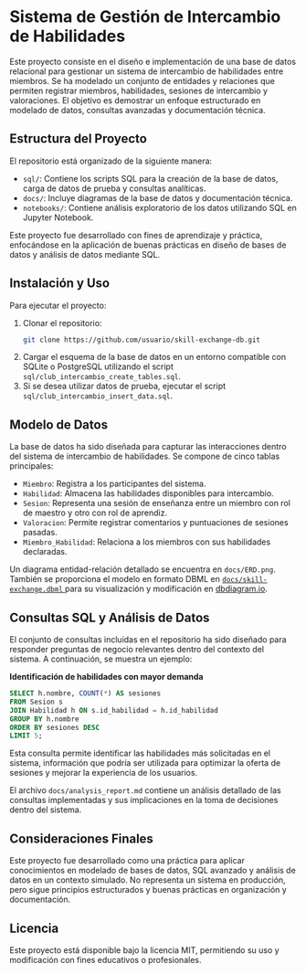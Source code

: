 # Sistema de Gestión de Intercambio de Habilidades

Este proyecto consiste en el diseño e implementación de una base de datos relacional para gestionar un sistema de intercambio de habilidades entre miembros. Se ha modelado un conjunto de entidades y relaciones que permiten registrar miembros, habilidades, sesiones de intercambio y valoraciones. El objetivo es demostrar un enfoque estructurado en modelado de datos, consultas avanzadas y documentación técnica.

## Estructura del Proyecto

El repositorio está organizado de la siguiente manera:

- `sql/`: Contiene los scripts SQL para la creación de la base de datos, carga de datos de prueba y consultas analíticas.
- `docs/`: Incluye diagramas de la base de datos y documentación técnica.
- `notebooks/`: Contiene análisis exploratorio de los datos utilizando SQL en Jupyter Notebook.

Este proyecto fue desarrollado con fines de aprendizaje y práctica, enfocándose en la aplicación de buenas prácticas en diseño de bases de datos y análisis de datos mediante SQL.

## Instalación y Uso

Para ejecutar el proyecto:

1. Clonar el repositorio:
   ```bash
   git clone https://github.com/usuario/skill-exchange-db.git
   ```
2. Cargar el esquema de la base de datos en un entorno compatible con SQLite o PostgreSQL utilizando el script `sql/club_intercambio_create_tables.sql`.
3. Si se desea utilizar datos de prueba, ejecutar el script `sql/club_intercambio_insert_data.sql`.

## Modelo de Datos

La base de datos ha sido diseñada para capturar las interacciones dentro del sistema de intercambio de habilidades. Se compone de cinco tablas principales:

- `Miembro`: Registra a los participantes del sistema.
- `Habilidad`: Almacena las habilidades disponibles para intercambio.
- `Sesion`: Representa una sesión de enseñanza entre un miembro con rol de maestro y otro con rol de aprendiz.
- `Valoracion`: Permite registrar comentarios y puntuaciones de sesiones pasadas.
- `Miembro_Habilidad`: Relaciona a los miembros con sus habilidades declaradas.

Un diagrama entidad-relación detallado se encuentra en `docs/ERD.png`. También se proporciona el modelo en formato DBML en [`docs/skill-exchange.dbml` ](https://dbdiagram.io/d/67ebe8e54f7afba184f2de20) para su visualización y modificación en [dbdiagram.io](https://dbdiagram.io).

## Consultas SQL y Análisis de Datos

El conjunto de consultas incluidas en el repositorio ha sido diseñado para responder preguntas de negocio relevantes dentro del contexto del sistema. A continuación, se muestra un ejemplo:

**Identificación de habilidades con mayor demanda**

```sql
SELECT h.nombre, COUNT(*) AS sesiones
FROM Sesion s
JOIN Habilidad h ON s.id_habilidad = h.id_habilidad
GROUP BY h.nombre
ORDER BY sesiones DESC
LIMIT 5;
```

Esta consulta permite identificar las habilidades más solicitadas en el sistema, información que podría ser utilizada para optimizar la oferta de sesiones y mejorar la experiencia de los usuarios.

El archivo `docs/analysis_report.md` contiene un análisis detallado de las consultas implementadas y sus implicaciones en la toma de decisiones dentro del sistema.

## Consideraciones Finales

Este proyecto fue desarrollado como una práctica para aplicar conocimientos en modelado de bases de datos, SQL avanzado y análisis de datos en un contexto simulado. No representa un sistema en producción, pero sigue principios estructurados y buenas prácticas en organización y documentación.


## Licencia

Este proyecto está disponible bajo la licencia MIT, permitiendo su uso y modificación con fines educativos o profesionales.

